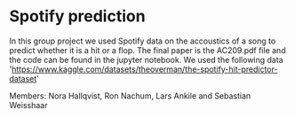 # Spotify prediction
In this group project we used Spotify data on the accoustics of a song to predict whether it is a hit or a flop. The final paper is the AC209.pdf file and the code can be found in the jupyter notebook. We used the following data 'https://www.kaggle.com/datasets/theoverman/the-spotify-hit-predictor-dataset'

Members: Nora Hallqvist, Ron Nachum, Lars Ankile and Sebastian Weisshaar
